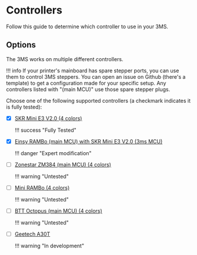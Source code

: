 # Controllers

Follow this guide to determine which controller to use in your 3MS.

## Options

The 3MS works on multiple different controllers. 

!!! info
    If your printer's mainboard has spare stepper ports, you can use them to control 3MS steppers. You can open an issue on Github (there's a template) to get a configuration made for your specific setup. Any controllers listed with "(main MCU)" use those spare stepper plugs.

Choose one of the following supported controllers (a checkmark indicates it is fully tested):

- [X] [SKR Mini E3 V2.0 (4 colors)](skrminie3v2.md)

    !!! success "Fully Tested"

- [X] [Einsy RAMBo (main MCU) with SKR Mini E3 V2.0 (3ms MCU)](einsyrambo-skrminie3v2.md)

    !!! danger "Expert modification"

- [ ] [Zonestar ZM384 (main MCU) (4 colors)](zm384main.md)

    !!! warning "Untested"

- [ ] [Mini RAMBo (4 colors)](minirambo.md)

    !!! warning "Untested"

- [ ] [BTT Octopus (main MCU) (4 colors)](bttoctopusmain.md)

    !!! warning "Untested"

- [ ] [Geetech A30T](geetech-a30t.md)

    !!! warning "In development"